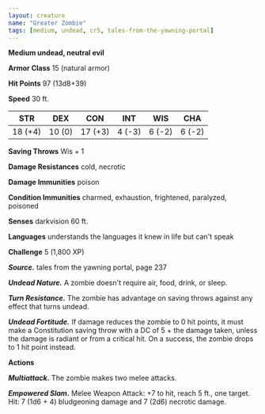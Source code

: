 ```yaml
---
layout: creature
name: "Greater Zombie"
tags: [medium, undead, cr5, tales-from-the-yawning-portal]
---
```


**Medium undead, neutral evil**

**Armor Class** 15 (natural armor)

**Hit Points** 97 (13d8+39)

**Speed** 30 ft.

|   STR   |   DEX   |   CON   |   INT   |   WIS   |   CHA   |
|:-----:|:-----:|:-----:|:-----:|:-----:|:-----:|
| 18 (+4) | 10 (0) | 17 (+3) | 4 (-3) | 6 (-2) | 6 (-2) |

**Saving Throws** Wis + 1

**Damage Resistances** cold, necrotic

**Damage Immunities** poison

**Condition Immunities** charmed, exhaustion, frightened, paralyzed, poisoned

**Senses** darkvision 60 ft.

**Languages** understands the languages it knew in life but can't speak

**Challenge** 5 (1,800 XP)

***Source.*** tales from the yawning portal,  page 237

***Undead Nature.*** A zombie doesn't require air, food, drink, or sleep.

***Turn Resistance.*** The zombie has advantage on saving throws against any effect that turns undead.

***Undead Fortitude.*** If damage reduces the zombie to 0 hit points, it must make a Constitution saving throw with a DC of 5 + the damage taken, unless the damage is radiant or from a critical hit. On a success, the zombie drops to 1 hit point instead.

**Actions**

***Multiattack.*** The zombie makes two melee attacks.

***Empowered Slam.*** Melee Weapon Attack: +7 to hit, reach 5 ft., one target. Hit: 7 (1d6 + 4) bludgeoning damage and 7 (2d6) necrotic damage.


